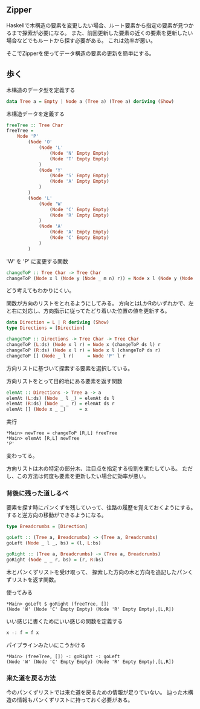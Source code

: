 ## Zipper

Haskellで木構造の要素を変更したい場合、ルート要素から指定の要素が見つかるまで探索が必要になる。
また、前回更新した要素の近くの要素を更新したい場合などでもルートから探す必要がある。
これは効率が悪い。

そこでZipperを使ってデータ構造の要素の更新を簡単にする。

## 歩く

木構造のデータ型を定義する

```haskell
data Tree a = Empty | Node a (Tree a) (Tree a) deriving (Show)
```

木構造データを定義する

```haskell
freeTree :: Tree Char
freeTree =
    Node 'P'
        (Node 'O'
            (Node 'L'
                (Node 'N' Empty Empty)
                (Node 'T' Empty Empty)
            )
            (Node 'Y'
                (Node 'S' Empty Empty)
                (Node 'A' Empty Empty)
            )
        )
        (Node 'L'
            (Node 'W'
                (Node 'C' Empty Empty)
                (Node 'R' Empty Empty)
            )
            (Node 'A'
                (Node 'A' Empty Empty)
                (Node 'C' Empty Empty)
            )
        )
```

'W' を 'P' に変更する関数

```haskell
changeToP :: Tree Char -> Tree Char
changeToP (Node x l (Node y (Node _ m n) r)) = Node x l (Node y (Node 'P' m n) r)
```

どう考えてもわかりにくい。

関数が方向のリストをとれるようにしてみる。
方向とはLかRのいずれかで、左と右に対応し、方向指示に従ってたどり着いた位置の値を更新する。

```haskell
data Direction = L | R deriving (Show)
type Directions = [Direction]

changeToP :: Directions -> Tree Char -> Tree Char
changeToP (L:ds) (Node x l r) = Node x (changeToP ds l) r
changeToP (R:ds) (Node x l r) = Node x l (changeToP ds r)
changeToP [] (Node _ l r)     = Node 'P' l r
```

方向リストに基づいて探索する要素を選択している。

方向リストをとって目的地にある要素を返す関数

```haskell
elemAt :: Directions -> Tree a -> a
elemAt (L:ds) (Node _ l _) = elemAt ds l
elemAt (R:ds) (Node _ _ r) = elemAt ds r
elemAt [] (Node x _ _)     = x
```

実行

```
*Main> newTree = changeToP [R,L] freeTree
*Main> elemAt [R,L] newTree
'P'
```

変わってる。

方向リストは木の特定の部分木、注目点を指定する役割を果たしている。
ただし、この方法は何度も要素を更新したい場合に効率が悪い。

### 背後に残った道しるべ

要素を探す時にパンくずを残していって、往路の履歴を覚えておくようにする。
すると逆方向の移動ができるようになる。

```haskell
type Breadcrumbs = [Direction]

goLeft :: (Tree a, Breadcrumbs) -> (Tree a, Breadcrumbs)
goLeft (Node _ l _, bs) = (l, L:bs)

goRight :: (Tree a, Breadcrumbs) -> (Tree a, Breadcrumbs)
goRight (Node _ _ r, bs) = (r, R:bs)
```

木とパンくずリストを受け取って、
探索した方向の木と方向を追記したパンくずリストを返す関数。

使ってみる

```
*Main> goLeft $ goRight (freeTree, [])
(Node 'W' (Node 'C' Empty Empty) (Node 'R' Empty Empty),[L,R])
```

いい感じに書くためにいい感じの関数を定義する

```haskell
x -: f = f x
```

パイプラインみたいにこうかける

```
*Main> (freeTree, []) -: goRight -: goLeft
(Node 'W' (Node 'C' Empty Empty) (Node 'R' Empty Empty),[L,R])
```

### 来た道を戻る方法

今のパンくずリストでは来た道を戻るための情報が足りていない。
辿った木構造の情報もパンくずリストに持っておく必要がある。


